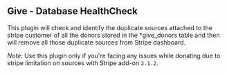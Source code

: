 ## Give - Database HealthCheck
This plugin will check and identify the duplicate sources attached to the stripe customer of all the donors stored in the *give_donors table and then will remove all those duplicate sources from Stripe dashboard.

*Note:* Use this plugin only if you're facing any issues while donating due to stripe limitation on sources with Stripe add-on `2.1.2`. 
